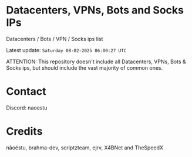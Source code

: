 # Datacenters, VPNs, Bots and Socks IPs
 
Datacenters / Bots / VPN / Socks ips list

Latest update: `Saturday 08-02-2025 06:00:27 UTC` 

ATTENTION: This repository doesn't include all Datacenters, VPNs, Bots & Socks ips, 
but should include the vast majority of common ones.

# Contact
Discord: naoestu

# Credits
nãoéstu, brahma-dev, scriptzteam, ejrv, X4BNet and TheSpeedX
